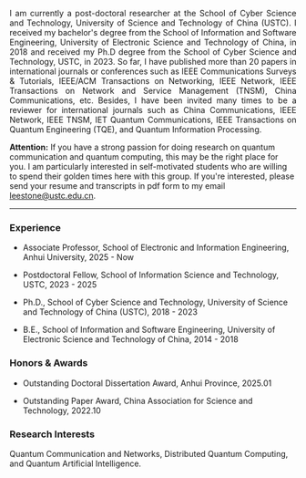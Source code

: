 <p style="text-align:justify"> I am currently a post-doctoral researcher at the School of Cyber Science and Technology, University of Science and Technology of China (USTC). I received my bachelor's degree from the School of Information and Software Engineering, University of Electronic Science and Technology of China, in 2018 and received my Ph.D degree from the School of Cyber Science and Technology, USTC, in 2023. So far, I have published more than 20 papers in international journals or conferences such as IEEE Communications Surveys & Tutorials, IEEE/ACM Transactions on Networking, IEEE Network, IEEE Transactions on Network and Service Management (TNSM), China Communications, etc. Besides, I have been invited many times to be a reviewer for international journals such as China Communications, IEEE Network, IEEE TNSM, IET Quantum Communications, IEEE Transactions on Quantum Engineering (TQE), and Quantum Information Processing. </p>

__Attention:__ If you have a strong passion for doing research on quantum communication and quantum computing, this may be the right place for you. I am particularly interested in self-motivated students who are willing to spend their golden times here with this group. If you're interested, please send your resume and transcripts in pdf form to my email leestone@ustc.edu.cn.

 ---  

### Experience
- Associate Professor, School of Electronic and Information Engineering, Anhui University, 2025 - Now

- Postdoctoral Fellow, School of Information Science and Technology, USTC, 2023 - 2025

- Ph.D., School of Cyber Science and Technology, University of Science and Technology of China (USTC), 2018 - 2023

- B.E., School of Information and Software Engineering, University of Electronic Science and Technology of China, 2014 - 2018

### Honors & Awards
- Outstanding Doctoral Dissertation Award, Anhui Province, 2025.01

- Outstanding Paper Award, China Association for Science and Technology, 2022.10

### Research Interests
Quantum Communication and Networks, Distributed Quantum Computing, and Quantum Artificial Intelligence.

